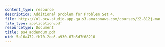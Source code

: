 ```yaml
---
content_type: resource
description: Additional problem for Problem Set 4.
file: https://ol-ocw-studio-app-qa.s3.amazonaws.com/courses/22-812j-managing-nuclear-technology-spring-2004/5a16a472fb702ea5a93067b5d7f68210_ps4_addendum.pdf
file_type: application/pdf
resourcetype: Document
title: ps4_addendum.pdf
uid: 5a16a472-fb70-2ea5-a930-67b5d7f68210
---
```

